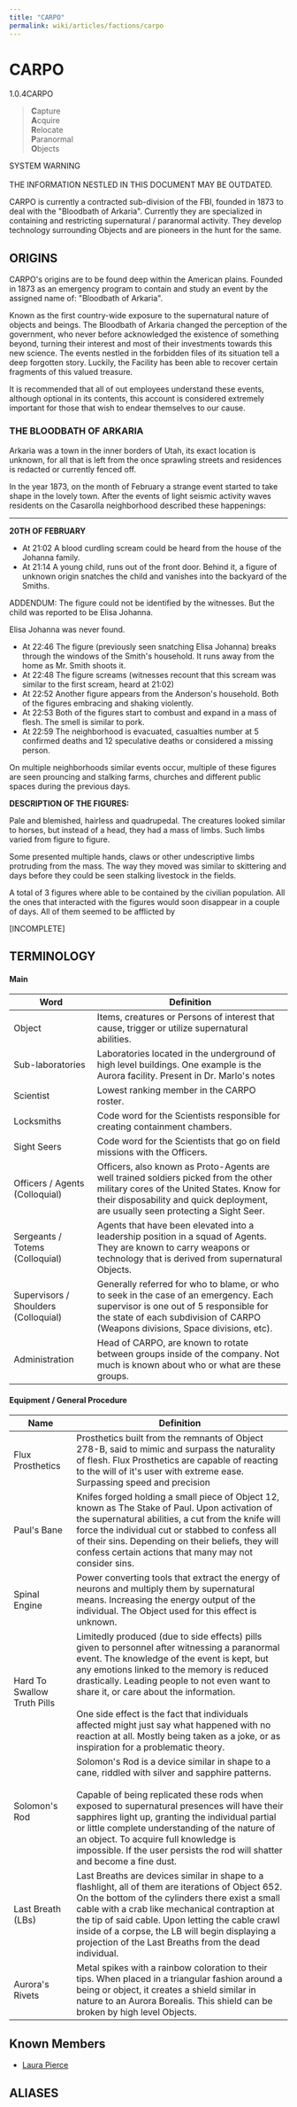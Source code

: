 ```yaml
---
title: "CARPO"
permalink: wiki/articles/factions/carpo
---
```

# CARPO
<span class="version">1.0.4</span><span class="faction">CARPO</span> 

> **C**apture
> <br class="blockbreak">
> **A**cquire
> <br class="blockbreak">
> **R**elocate
> <br class="blockbreak">
> **P**aranormal
> <br class="blockbreak">
> **O**bjects

<p class="admonition admonition-warning"><span class="admonition-title admonition-title-warning">SYSTEM WARNING</span> <br><br>
THE INFORMATION NESTLED IN THIS DOCUMENT MAY BE OUTDATED.</p>


CARPO is currently a contracted sub-division of the FBI, founded in 1873 to deal with the "Bloodbath of Arkaria". Currently they are specialized in containing and restricting supernatural / paranormal activity. They develop technology surrounding Objects and are pioneers in the hunt for the same.

## ORIGINS

CARPO's origins are to be found deep within the American plains. Founded in 1873 as an emergency program to contain and study an event by the assigned name of: "Bloodbath of Arkaria".

Known as the first country-wide exposure to the supernatural nature of objects and beings. The Bloodbath of Arkaria changed the perception of the government, who  never before acknowledged the existence of something beyond, turning their interest and most of their investments towards this new science. The events nestled in the forbidden files of its situation tell a deep forgotten story. Luckily, the Facility has been able to recover certain fragments of this valued treasure.

It is recommended that all of out employees understand these events, although optional in its contents, this account is considered extremely important for those that wish to endear themselves to our cause.

### THE BLOODBATH OF ARKARIA
Arkaria was a town in the inner borders of Utah, its exact location is unknown, for all that is left from the once sprawling streets and residences is redacted or currently fenced off. 

In the year 1873, on the month of February a strange event started to take shape in the lovely town. After the events of light seismic activity waves residents on the Casarolla neighborhood described these happenings:

---
**20TH OF FEBRUARY**

- At 21:02 A blood curdling scream could be heard from the house of the Johanna family.
- At 21:14 A young child, runs out of the front door. Behind it, a figure of unknown origin snatches the child and vanishes into the backyard of the Smiths. 

ADDENDUM: The figure could not be identified by the witnesses. But the child was reported to be Elisa Johanna.

Elisa Johanna was never found.

- At 22:46 The figure (previously seen snatching Elisa Johanna) breaks through the windows of the Smith's household. It runs away from the home as Mr. Smith shoots it.
- At 22:48 The figure screams (witnesses recount that this scream was similar to the first scream, heard at 21:02)
- At 22:52 Another figure appears from the Anderson's household. Both of the figures embracing and shaking violently. 
- At 22:53 Both of the figures start to combust and expand in a mass of flesh. The smell is similar to pork. 
- At 22:59 The neighborhood is evacuated, casualties number at 5 confirmed deaths and 12 speculative deaths or considered a missing person.

On multiple neighborhoods similar events occur, multiple of these figures are seen prouncing and stalking farms, churches and different public spaces during the previous days. 

**DESCRIPTION OF THE FIGURES:**

Pale and blemished, hairless and quadrupedal. The creatures looked similar to horses, but instead of a head, they had a mass of limbs. Such limbs varied from figure to figure. 

Some presented multiple hands, claws or other undescriptive limbs protruding from the mass. The way they moved was similar to skittering and days before they could be seen stalking livestock in the fields. 

A total of 3 figures where able to be contained by the civilian population. All the ones that interacted with the figures would soon disappear in a couple of days. All of them seemed to be afflicted by 

[INCOMPLETE]
## TERMINOLOGY
#### Main

| Word                                 | Definition                                                                                                                                                                                                                
| ------------------------------------ | ---------------------------------------------------------------------------------------------------------------------------------------------------------------------------------------------------------------------- |
| Object                               | Items, creatures or Persons of interest that cause, trigger or utilize supernatural abilities.                                                                                                                         |
| Sub-laboratories                     | Laboratories located in the underground of high level buildings. One example is the Aurora facility. Present in Dr. Marlo's notes                                                                                      |
| Scientist                            | Lowest ranking member in the CARPO roster.                                                                                                                                                                         |
| Locksmiths                           | Code word for the Scientists responsible for creating containment chambers.                                                                                                                                            |
| Sight Seers                          | Code word for the Scientists that go on field missions with the Officers.                                                                                                                                              |
| Officers / Agents (Colloquial)       | Officers, also known as Proto-Agents are well trained soldiers picked from the other military cores of the United States. Know for their disposability and quick deployment, are usually seen protecting a Sight Seer. |
| Sergeants / Totems (Colloquial)      | Agents that have been elevated into a leadership position in a squad of Agents. They are known to carry weapons or technology that is derived from supernatural Objects.                                               |
| Supervisors / Shoulders (Colloquial) | Generally referred for who to blame, or who to seek in the case of an emergency. Each supervisor is one out of 5 responsible for the state of each subdivision of CARPO (Weapons divisions, Space divisions, etc).                                                                                                                                                                                                                        |
| Administration                       | Head of CARPO, are known to rotate between groups inside of the company. Not much is known about who or what are these groups.                                                                                     |

#### Equipment / General Procedure

| Name                        | Definition                                                                                                                                                                                                                                                                                                                                                                                                                                                                         |
| --------------------------- | ---------------------------------------------------------------------------------------------------------------------------------------------------------------------------------------------------------------------------------------------------------------------------------------------------------------------------------------------------------------------------------------------------------------------------------------------------------------------------------- |
| Flux Prosthetics            | Prosthetics built from the remnants of Object 278-B, said to mimic and surpass the naturality of flesh. Flux Prosthetics are capable of reacting to the will of it's user with extreme ease. Surpassing speed and precision                                                                                                                                                                                                                                                        |
| Paul's Bane                 | Knifes forged holding a small piece of Object 12, known as The Stake of Paul. Upon activation of the supernatural abilities, a cut from the knife will force the individual cut or stabbed to confess all of their sins. Depending on their beliefs, they will confess certain actions that many may not consider sins.                                                                                                                                                            |
| Spinal Engine               | Power converting tools that extract the energy of neurons and multiply them by supernatural means. Increasing the energy output of the individual. The Object used for this effect is unknown.                                                                                                                                                                                                                                                                                     |
| Hard To Swallow Truth Pills | Limitedly produced (due to side effects) pills given to personnel after witnessing a paranormal event. The knowledge of the event is kept, but any emotions linked to the memory is reduced drastically. Leading people to not even want to share it, or care about the information.<br><br> One side effect is the fact that individuals affected might just say what happened with no reaction at all. Mostly being taken as a joke, or as inspiration for a problematic theory. |
| Solomon's Rod               | Solomon's Rod is a device similar in shape to a cane, riddled with silver and sapphire patterns.<br><br>Capable of being replicated these rods when exposed to supernatural presences will have their sapphires light up, granting the individual partial or little complete understanding of the nature of an object. To acquire full knowledge is impossible. If the user persists the rod will shatter and become a fine dust.                                                  |
| Last Breath (LBs)           | Last Breaths are devices similar in shape to a flashlight, all of them are iterations of Object 652. On the bottom of the cylinders there exist a small cable with a crab like mechanical contraption at the tip of said cable. Upon letting the cable crawl inside of a corpse, the LB will begin displaying a projection of the Last Breaths from the dead individual.                                                                                                           |
| Aurora's Rivets                            |    Metal spikes with a rainbow coloration to their tips. When placed in a triangular fashion around a being or object, it creates a shield similar in nature to an Aurora Borealis. This shield can be broken by high level Objects.                                                                                                                                                                                                                                                                                                                                                                                                                                                                                |

## Known Members
+ [Laura Pierce](/wiki/articles/characters/side/laura-pierce)

## ALIASES


